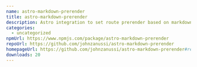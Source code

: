 ```yaml
---
name: astro-markdown-prerender
title: astro-markdown-prerender
description: Astro integration to set route prerender based on markdown frontmatter
categories:
  - uncategorized
npmUrl: https://www.npmjs.com/package/astro-markdown-prerender
repoUrl: https://github.com/johnzanussi/astro-markdown-prerender
homepageUrl: https://github.com/johnzanussi/astro-markdown-prerender#readme
downloads: 20
---
```

